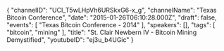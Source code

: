 {
    "channelID": "UCI_T5wLHpVh6URSkxG6-x_g",
    "channelName": "Texas Bitcoin Conference",
    "date": "2015-01-26T06:10:28.000Z",
    "draft": false,
    "events": [
        "Texas Bitcoin Conference - 2014"
    ],
    "speakers": [],
    "tags": [
        "bitcoin",
        "mining"
    ],
    "title": "St. Clair Newbern IV - Bitcoin Mining Demystified",
    "youtubeID": "ej3u_b4UGic"
}
